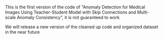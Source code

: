 This is the first version of the code of "Anomaly Detection for Medical Images Using Teacher-Student Model with Skip Connections and Multi-scale Anomaly Consistency", it is not guaranteed to work

We will release a new version of the cleaned up code and organized dataset in the near future
